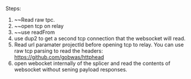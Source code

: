 Steps:

1. ~~Read raw tpc.
2. ~~open tcp on relay
3. ~~use readFrom
4. use dup2 to get a second tcp connection that the websocket will read.
5. Read url paramater projectId before opening tcp to relay. You can use raw tcp parsing to read the headers: https://github.com/gobwas/httphead
6. open webocket internally of the splicer and read the contents of websocket without sening payload responses.
